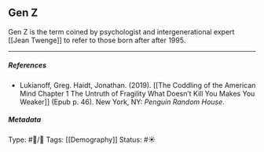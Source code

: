 ## Gen Z # 

Gen Z is the term coined by psychologist and intergenerational expert [[Jean Twenge]]  to refer to those born after after 1995.

___

##### References

- Lukianoff, Greg. Haidt, Jonathan. (2019). [[The Coddling of the American Mind Chapter 1 The Untruth of Fragility What Doesn’t Kill You Makes You Weaker]] (Epub p. 46). New York, NY: _Penguin Random House_.


##### Metadata

Type: #🔵/🔵 
Tags: [[Demography]]
Status: #☀️ 